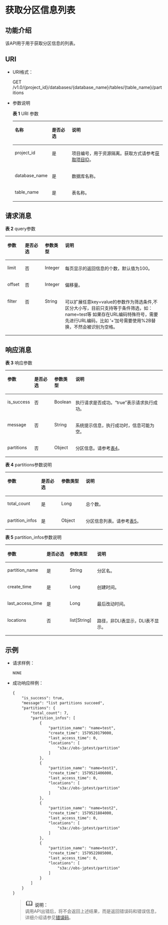 # 获取分区信息列表<a name="dli_02_0250"></a>

## 功能介绍<a name="s4d7af3a55ba34cc0ad39319579f69b71"></a>

该API用于用于获取分区信息的列表。

## URI<a name="s4d10c112744f4d8298e08964081970c4"></a>

-   URI格式：

    GET /v1.0/\{project\_id\}/databases/\{database\_name\}/tables/\{table\_name\}/partitions

-   参数说明

    **表 1**  URI 参数

    <a name="zh-cn_topic_0069077903_table18989315"></a>
    <table><thead align="left"><tr id="zh-cn_topic_0069077903_row37144870"><th class="cellrowborder" valign="top" width="22.03%" id="mcps1.2.4.1.1"><p id="zh-cn_topic_0069077903_p621772417152"><a name="zh-cn_topic_0069077903_p621772417152"></a><a name="zh-cn_topic_0069077903_p621772417152"></a>名称</p>
    </th>
    <th class="cellrowborder" valign="top" width="13.600000000000001%" id="mcps1.2.4.1.2"><p id="zh-cn_topic_0069077903_p721818240153"><a name="zh-cn_topic_0069077903_p721818240153"></a><a name="zh-cn_topic_0069077903_p721818240153"></a>是否必选</p>
    </th>
    <th class="cellrowborder" valign="top" width="64.37%" id="mcps1.2.4.1.3"><p id="a86c116e114d44f4c8e5ce60e82d3b11f"><a name="a86c116e114d44f4c8e5ce60e82d3b11f"></a><a name="a86c116e114d44f4c8e5ce60e82d3b11f"></a>说明</p>
    </th>
    </tr>
    </thead>
    <tbody><tr id="row18156104824111"><td class="cellrowborder" valign="top" width="22.03%" headers="mcps1.2.4.1.1 "><p id="zh-cn_topic_0069077803_p43412436"><a name="zh-cn_topic_0069077803_p43412436"></a><a name="zh-cn_topic_0069077803_p43412436"></a>project_id</p>
    </td>
    <td class="cellrowborder" valign="top" width="13.600000000000001%" headers="mcps1.2.4.1.2 "><p id="zh-cn_topic_0069077803_p26746391"><a name="zh-cn_topic_0069077803_p26746391"></a><a name="zh-cn_topic_0069077803_p26746391"></a>是</p>
    </td>
    <td class="cellrowborder" valign="top" width="64.37%" headers="mcps1.2.4.1.3 "><p id="p1310472724012"><a name="p1310472724012"></a><a name="p1310472724012"></a>项目编号，用于资源隔离。获取方式请参考<a href="获取项目ID.md">获取项目ID</a>。</p>
    </td>
    </tr>
    <tr id="zh-cn_topic_0069077903_row42334793"><td class="cellrowborder" valign="top" width="22.03%" headers="mcps1.2.4.1.1 "><p id="zh-cn_topic_0069077903_p6566175"><a name="zh-cn_topic_0069077903_p6566175"></a><a name="zh-cn_topic_0069077903_p6566175"></a>database_name</p>
    </td>
    <td class="cellrowborder" valign="top" width="13.600000000000001%" headers="mcps1.2.4.1.2 "><p id="zh-cn_topic_0069077903_p62098166"><a name="zh-cn_topic_0069077903_p62098166"></a><a name="zh-cn_topic_0069077903_p62098166"></a>是</p>
    </td>
    <td class="cellrowborder" valign="top" width="64.37%" headers="mcps1.2.4.1.3 "><p id="p29276378145758"><a name="p29276378145758"></a><a name="p29276378145758"></a>数据库名称。</p>
    </td>
    </tr>
    <tr id="zh-cn_topic_0069077903_row38188964"><td class="cellrowborder" valign="top" width="22.03%" headers="mcps1.2.4.1.1 "><p id="zh-cn_topic_0069077903_p6298355"><a name="zh-cn_topic_0069077903_p6298355"></a><a name="zh-cn_topic_0069077903_p6298355"></a>table_name</p>
    </td>
    <td class="cellrowborder" valign="top" width="13.600000000000001%" headers="mcps1.2.4.1.2 "><p id="zh-cn_topic_0069077903_p40404735"><a name="zh-cn_topic_0069077903_p40404735"></a><a name="zh-cn_topic_0069077903_p40404735"></a>是</p>
    </td>
    <td class="cellrowborder" valign="top" width="64.37%" headers="mcps1.2.4.1.3 "><p id="p43359460145811"><a name="p43359460145811"></a><a name="p43359460145811"></a>表名称。</p>
    </td>
    </tr>
    </tbody>
    </table>


## 请求消息<a name="sba3aea1255394b83a6b44b56d1443424"></a>

**表 2**  query参数

<a name="table430655713019"></a>
<table><thead align="left"><tr id="row33073578303"><th class="cellrowborder" valign="top" width="11.1%" id="mcps1.2.5.1.1"><p id="p73071657173015"><a name="p73071657173015"></a><a name="p73071657173015"></a>参数</p>
</th>
<th class="cellrowborder" valign="top" width="12.690000000000001%" id="mcps1.2.5.1.2"><p id="p15307757113014"><a name="p15307757113014"></a><a name="p15307757113014"></a>是否必选</p>
</th>
<th class="cellrowborder" valign="top" width="12.83%" id="mcps1.2.5.1.3"><p id="p1930765773011"><a name="p1930765773011"></a><a name="p1930765773011"></a>参数类型</p>
</th>
<th class="cellrowborder" valign="top" width="63.38%" id="mcps1.2.5.1.4"><p id="p330795713018"><a name="p330795713018"></a><a name="p330795713018"></a>说明</p>
</th>
</tr>
</thead>
<tbody><tr id="row03071557103018"><td class="cellrowborder" valign="top" width="11.1%" headers="mcps1.2.5.1.1 "><p id="p587654133118"><a name="p587654133118"></a><a name="p587654133118"></a>limit</p>
</td>
<td class="cellrowborder" valign="top" width="12.690000000000001%" headers="mcps1.2.5.1.2 "><p id="p108761041163120"><a name="p108761041163120"></a><a name="p108761041163120"></a>否</p>
</td>
<td class="cellrowborder" valign="top" width="12.83%" headers="mcps1.2.5.1.3 "><p id="p187614117319"><a name="p187614117319"></a><a name="p187614117319"></a>Integer</p>
</td>
<td class="cellrowborder" valign="top" width="63.38%" headers="mcps1.2.5.1.4 "><p id="p820011813317"><a name="p820011813317"></a><a name="p820011813317"></a>每页显示的返回信息的个数，默认值为100。</p>
</td>
</tr>
<tr id="row9308057193016"><td class="cellrowborder" valign="top" width="11.1%" headers="mcps1.2.5.1.1 "><p id="p1026035618317"><a name="p1026035618317"></a><a name="p1026035618317"></a>offset</p>
</td>
<td class="cellrowborder" valign="top" width="12.690000000000001%" headers="mcps1.2.5.1.2 "><p id="p10260956133113"><a name="p10260956133113"></a><a name="p10260956133113"></a>否</p>
</td>
<td class="cellrowborder" valign="top" width="12.83%" headers="mcps1.2.5.1.3 "><p id="p4260135616314"><a name="p4260135616314"></a><a name="p4260135616314"></a>Integer</p>
</td>
<td class="cellrowborder" valign="top" width="63.38%" headers="mcps1.2.5.1.4 "><p id="p250916388336"><a name="p250916388336"></a><a name="p250916388336"></a>偏移量。</p>
</td>
</tr>
<tr id="row430810578303"><td class="cellrowborder" valign="top" width="11.1%" headers="mcps1.2.5.1.1 "><p id="p1658151613213"><a name="p1658151613213"></a><a name="p1658151613213"></a>filter</p>
</td>
<td class="cellrowborder" valign="top" width="12.690000000000001%" headers="mcps1.2.5.1.2 "><p id="p1458151633211"><a name="p1458151633211"></a><a name="p1458151633211"></a>否</p>
</td>
<td class="cellrowborder" valign="top" width="12.83%" headers="mcps1.2.5.1.3 "><p id="p14581216143217"><a name="p14581216143217"></a><a name="p14581216143217"></a>String</p>
</td>
<td class="cellrowborder" valign="top" width="63.38%" headers="mcps1.2.5.1.4 "><p id="p1958101612322"><a name="p1958101612322"></a><a name="p1958101612322"></a>可以扩展任意key=value的参数作为筛选条件,不区分大小写，目前只支持等于条件筛选，如：name=test等 如果存在URL编码特殊符号，需要先进行URL编码，比如 ‘+’加号需要使用%2B替换，不然会被识别为空格。</p>
</td>
</tr>
</tbody>
</table>

## 响应消息<a name="s3b91e8001c304b1fab9451feec878c3e"></a>

**表 3**  响应参数

<a name="zh-cn_topic_0069077903_table27982971"></a>
<table><thead align="left"><tr id="zh-cn_topic_0069077903_row46534355"><th class="cellrowborder" valign="top" width="15.509999999999998%" id="mcps1.2.5.1.1"><p id="a8492bb7ea9aa47d1a50c3370cc8fd80c"><a name="a8492bb7ea9aa47d1a50c3370cc8fd80c"></a><a name="a8492bb7ea9aa47d1a50c3370cc8fd80c"></a>参数</p>
</th>
<th class="cellrowborder" valign="top" width="13.059999999999999%" id="mcps1.2.5.1.2"><p id="p134002501736"><a name="p134002501736"></a><a name="p134002501736"></a>是否必选</p>
</th>
<th class="cellrowborder" valign="top" width="13.089999999999998%" id="mcps1.2.5.1.3"><p id="ad5d73f500bd941708658fac31c1a15cb"><a name="ad5d73f500bd941708658fac31c1a15cb"></a><a name="ad5d73f500bd941708658fac31c1a15cb"></a>参数类型</p>
</th>
<th class="cellrowborder" valign="top" width="58.34%" id="mcps1.2.5.1.4"><p id="zh-cn_topic_0069077903_p669144151612"><a name="zh-cn_topic_0069077903_p669144151612"></a><a name="zh-cn_topic_0069077903_p669144151612"></a>说明</p>
</th>
</tr>
</thead>
<tbody><tr id="zh-cn_topic_0069077903_row48222793"><td class="cellrowborder" valign="top" width="15.509999999999998%" headers="mcps1.2.5.1.1 "><p id="zh-cn_topic_0069077903_p13732189"><a name="zh-cn_topic_0069077903_p13732189"></a><a name="zh-cn_topic_0069077903_p13732189"></a>is_success</p>
</td>
<td class="cellrowborder" valign="top" width="13.059999999999999%" headers="mcps1.2.5.1.2 "><p id="p9400850732"><a name="p9400850732"></a><a name="p9400850732"></a>否</p>
</td>
<td class="cellrowborder" valign="top" width="13.089999999999998%" headers="mcps1.2.5.1.3 "><p id="zh-cn_topic_0069077903_p36799834"><a name="zh-cn_topic_0069077903_p36799834"></a><a name="zh-cn_topic_0069077903_p36799834"></a>Boolean</p>
</td>
<td class="cellrowborder" valign="top" width="58.34%" headers="mcps1.2.5.1.4 "><p id="p1096242814143"><a name="p1096242814143"></a><a name="p1096242814143"></a>执行请求是否成功。<span class="parmvalue" id="parmvalue5716630816104"><a name="parmvalue5716630816104"></a><a name="parmvalue5716630816104"></a>“true”</span>表示请求执行成功。</p>
</td>
</tr>
<tr id="zh-cn_topic_0069077903_row50642479"><td class="cellrowborder" valign="top" width="15.509999999999998%" headers="mcps1.2.5.1.1 "><p id="zh-cn_topic_0069077903_p8400114"><a name="zh-cn_topic_0069077903_p8400114"></a><a name="zh-cn_topic_0069077903_p8400114"></a>message</p>
</td>
<td class="cellrowborder" valign="top" width="13.059999999999999%" headers="mcps1.2.5.1.2 "><p id="p134001150234"><a name="p134001150234"></a><a name="p134001150234"></a>否</p>
</td>
<td class="cellrowborder" valign="top" width="13.089999999999998%" headers="mcps1.2.5.1.3 "><p id="zh-cn_topic_0069077903_p16771545"><a name="zh-cn_topic_0069077903_p16771545"></a><a name="zh-cn_topic_0069077903_p16771545"></a>String</p>
</td>
<td class="cellrowborder" valign="top" width="58.34%" headers="mcps1.2.5.1.4 "><p id="p3962132820148"><a name="p3962132820148"></a><a name="p3962132820148"></a>系统提示信息，执行成功时，信息可能为空。</p>
</td>
</tr>
<tr id="zh-cn_topic_0069077903_row12643388"><td class="cellrowborder" valign="top" width="15.509999999999998%" headers="mcps1.2.5.1.1 "><p id="p532113503362"><a name="p532113503362"></a><a name="p532113503362"></a>partitions</p>
</td>
<td class="cellrowborder" valign="top" width="13.059999999999999%" headers="mcps1.2.5.1.2 "><p id="p1832114503360"><a name="p1832114503360"></a><a name="p1832114503360"></a>否</p>
</td>
<td class="cellrowborder" valign="top" width="13.089999999999998%" headers="mcps1.2.5.1.3 "><p id="p732115011365"><a name="p732115011365"></a><a name="p732115011365"></a>Object</p>
</td>
<td class="cellrowborder" valign="top" width="58.34%" headers="mcps1.2.5.1.4 "><p id="p6347111617373"><a name="p6347111617373"></a><a name="p6347111617373"></a>分区信息。请参考<a href="#table10945172033612">表4</a>。</p>
</td>
</tr>
</tbody>
</table>

**表 4**  partitions参数说明

<a name="table10945172033612"></a>
<table><thead align="left"><tr id="row894682073619"><th class="cellrowborder" valign="top" width="20.72%" id="mcps1.2.5.1.1"><p id="p494652017368"><a name="p494652017368"></a><a name="p494652017368"></a>参数</p>
</th>
<th class="cellrowborder" valign="top" width="12.94%" id="mcps1.2.5.1.2"><p id="p794652043616"><a name="p794652043616"></a><a name="p794652043616"></a>是否必选</p>
</th>
<th class="cellrowborder" valign="top" width="15.590000000000002%" id="mcps1.2.5.1.3"><p id="p8946152063618"><a name="p8946152063618"></a><a name="p8946152063618"></a>参数类型</p>
</th>
<th class="cellrowborder" valign="top" width="50.74999999999999%" id="mcps1.2.5.1.4"><p id="p2946112073619"><a name="p2946112073619"></a><a name="p2946112073619"></a>说明</p>
</th>
</tr>
</thead>
<tbody><tr id="row10947132016367"><td class="cellrowborder" valign="top" width="20.72%" headers="mcps1.2.5.1.1 "><p id="p1952864354317"><a name="p1952864354317"></a><a name="p1952864354317"></a>total_count</p>
</td>
<td class="cellrowborder" valign="top" width="12.94%" headers="mcps1.2.5.1.2 "><p id="p452884344317"><a name="p452884344317"></a><a name="p452884344317"></a>是</p>
</td>
<td class="cellrowborder" valign="top" width="15.590000000000002%" headers="mcps1.2.5.1.3 "><p id="p185281843144319"><a name="p185281843144319"></a><a name="p185281843144319"></a>Long</p>
</td>
<td class="cellrowborder" valign="top" width="50.74999999999999%" headers="mcps1.2.5.1.4 "><p id="p1827174364817"><a name="p1827174364817"></a><a name="p1827174364817"></a>总个数。</p>
</td>
</tr>
<tr id="row16947162083616"><td class="cellrowborder" valign="top" width="20.72%" headers="mcps1.2.5.1.1 "><p id="p1652814384310"><a name="p1652814384310"></a><a name="p1652814384310"></a>partition_infos</p>
</td>
<td class="cellrowborder" valign="top" width="12.94%" headers="mcps1.2.5.1.2 "><p id="p652834314315"><a name="p652834314315"></a><a name="p652834314315"></a>是</p>
</td>
<td class="cellrowborder" valign="top" width="15.590000000000002%" headers="mcps1.2.5.1.3 "><p id="p25281643194312"><a name="p25281643194312"></a><a name="p25281643194312"></a>Object</p>
</td>
<td class="cellrowborder" valign="top" width="50.74999999999999%" headers="mcps1.2.5.1.4 "><p id="p38041639174920"><a name="p38041639174920"></a><a name="p38041639174920"></a>分区信息列表。请参考<a href="#table118615164215">表5</a>。</p>
</td>
</tr>
</tbody>
</table>

**表 5**  partition\_infos参数说明

<a name="table118615164215"></a>
<table><thead align="left"><tr id="row486214111423"><th class="cellrowborder" valign="top" width="23.06%" id="mcps1.2.5.1.1"><p id="p2086211124218"><a name="p2086211124218"></a><a name="p2086211124218"></a>参数</p>
</th>
<th class="cellrowborder" valign="top" width="15.129999999999999%" id="mcps1.2.5.1.2"><p id="p17862117422"><a name="p17862117422"></a><a name="p17862117422"></a>是否必选</p>
</th>
<th class="cellrowborder" valign="top" width="17.36%" id="mcps1.2.5.1.3"><p id="p14862816420"><a name="p14862816420"></a><a name="p14862816420"></a>参数类型</p>
</th>
<th class="cellrowborder" valign="top" width="44.45%" id="mcps1.2.5.1.4"><p id="p1586231144211"><a name="p1586231144211"></a><a name="p1586231144211"></a>说明</p>
</th>
</tr>
</thead>
<tbody><tr id="row11862111194213"><td class="cellrowborder" valign="top" width="23.06%" headers="mcps1.2.5.1.1 "><p id="p19306112916532"><a name="p19306112916532"></a><a name="p19306112916532"></a>partition_name</p>
</td>
<td class="cellrowborder" valign="top" width="15.129999999999999%" headers="mcps1.2.5.1.2 "><p id="p6306122913539"><a name="p6306122913539"></a><a name="p6306122913539"></a>是</p>
</td>
<td class="cellrowborder" valign="top" width="17.36%" headers="mcps1.2.5.1.3 "><p id="p103061929195313"><a name="p103061929195313"></a><a name="p103061929195313"></a>String</p>
</td>
<td class="cellrowborder" valign="top" width="44.45%" headers="mcps1.2.5.1.4 "><p id="p4899242175516"><a name="p4899242175516"></a><a name="p4899242175516"></a>分区名。</p>
</td>
</tr>
<tr id="row88632164218"><td class="cellrowborder" valign="top" width="23.06%" headers="mcps1.2.5.1.1 "><p id="p1430672915531"><a name="p1430672915531"></a><a name="p1430672915531"></a>create_time</p>
</td>
<td class="cellrowborder" valign="top" width="15.129999999999999%" headers="mcps1.2.5.1.2 "><p id="p14306112919530"><a name="p14306112919530"></a><a name="p14306112919530"></a>是</p>
</td>
<td class="cellrowborder" valign="top" width="17.36%" headers="mcps1.2.5.1.3 "><p id="p123061229175311"><a name="p123061229175311"></a><a name="p123061229175311"></a>Long</p>
</td>
<td class="cellrowborder" valign="top" width="44.45%" headers="mcps1.2.5.1.4 "><p id="p2634133418554"><a name="p2634133418554"></a><a name="p2634133418554"></a>创建时间。</p>
</td>
</tr>
<tr id="row1786311194214"><td class="cellrowborder" valign="top" width="23.06%" headers="mcps1.2.5.1.1 "><p id="p430711295539"><a name="p430711295539"></a><a name="p430711295539"></a>last_access_time</p>
</td>
<td class="cellrowborder" valign="top" width="15.129999999999999%" headers="mcps1.2.5.1.2 "><p id="p10307202925320"><a name="p10307202925320"></a><a name="p10307202925320"></a>是</p>
</td>
<td class="cellrowborder" valign="top" width="17.36%" headers="mcps1.2.5.1.3 "><p id="p11307132925317"><a name="p11307132925317"></a><a name="p11307132925317"></a>Long</p>
</td>
<td class="cellrowborder" valign="top" width="44.45%" headers="mcps1.2.5.1.4 "><p id="p1122892416559"><a name="p1122892416559"></a><a name="p1122892416559"></a>最后改动时间。</p>
</td>
</tr>
<tr id="row08632115427"><td class="cellrowborder" valign="top" width="23.06%" headers="mcps1.2.5.1.1 "><p id="p8307129125315"><a name="p8307129125315"></a><a name="p8307129125315"></a>locations</p>
</td>
<td class="cellrowborder" valign="top" width="15.129999999999999%" headers="mcps1.2.5.1.2 "><p id="p1307329125315"><a name="p1307329125315"></a><a name="p1307329125315"></a>否</p>
</td>
<td class="cellrowborder" valign="top" width="17.36%" headers="mcps1.2.5.1.3 "><p id="p1307152918533"><a name="p1307152918533"></a><a name="p1307152918533"></a>list[String]</p>
</td>
<td class="cellrowborder" valign="top" width="44.45%" headers="mcps1.2.5.1.4 "><p id="p197475712544"><a name="p197475712544"></a><a name="p197475712544"></a>路径，非DLI表显示，DLI表不显示。</p>
</td>
</tr>
</tbody>
</table>

## 示例<a name="section41378223152310"></a>

-   请求样例：

    ```
    NONE
    ```

-   成功响应样例：

    ```
    {
        "is_success": true,
        "message": "list partitions succeed",
        "partitions": {
            "total_count": 7,
            "partition_infos": [
                {
                    "partition_name": "name=test",
                    "create_time": 1579520179000,
                    "last_access_time": 0,
                    "locations": [
                        "s3a://obs-jptest/partition"
                    ]
                },
                {
                    "partition_name": "name=test1",
                    "create_time": 1579521406000,
                    "last_access_time": 0,
                    "locations": [
                        "s3a://obs-jptest/partition"
                    ]
                },
                {
                    "partition_name": "name=test2",
                    "create_time": 1579521884000,
                    "last_access_time": 0,
                    "locations": [
                        "s3a://obs-jptest/partition"
                    ]
                },
                {
                    "partition_name": "name=test3",
                    "create_time": 1579522085000,
                    "last_access_time": 0,
                    "locations": [
                        "s3a://obs-jptest/partition"
                    ]
                }
            ]
        }
    }
    ```

    >![](public_sys-resources/icon-note.gif) **说明：**   
    >调用API出错后，将不会返回上述结果，而是返回错误码和错误信息，详细介绍请参见[错误码](错误码.md)。  



